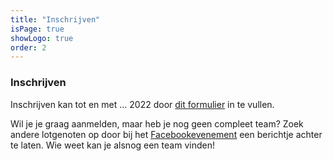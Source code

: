 ```yaml
---
title: "Inschrijven"
isPage: true
showLogo: true
order: 2
---
```


### Inschrijven
Inschrijven kan tot en met ... 2022 door <a href="https://goo.gl/forms/edBI9wvlPWOIQElx1" target="_blank">dit formulier</a> in te vullen.

Wil je je graag aanmelden, maar heb je nog geen compleet team? Zoek andere lotgenoten op door bij het <a target="_blank" href="https://www.facebook.com/events/1468075653237350/">Facebookevenement</a> een berichtje achter te laten. Wie weet kan je alsnog een team vinden!
